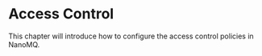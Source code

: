 # Access Control

This chapter will introduce how to configure the access control policies in NanoMQ.